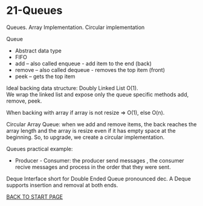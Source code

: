 # 21-Queues
Queues. Array Implementation. Circular  implementation

Queue  
-  Abstract data type  
-  FIFO 
-  add – also called enqueue - add item to the end (back)  
-  remove – also called dequeue - removes the top item (front) 
-  peek – gets the top item  


Ideal backing data structure: Doubly Linked List O(1).  
We wrap the linked list and expose only the queue specific methods add, remove, peek.  

When backing with array if array is not resize => O(1), else O(n). 

Circular Array Queue: when we add and remove items, the back reaches the array length and the array is resize even if it has empty space at the beginning. So, to upgrade, we create a circular implementation. 

Queues practical example:
-  Producer - Consumer: the producer send messages , the consumer recive messages and process in the order that they were sent. 


Deque Interface short for Double Ended Queue pronounced dec. 
A Deque supports insertion and removal at both ends.  



[BACK TO START PAGE](https://github.com/FlorescuAndrei/Start.git)
